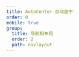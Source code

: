 ```yaml
---
title: AutoCenter 自动居中
order: 0
mobile: true
group:
  title: 导航和布局
  order: 2
  path: navlayout
---
```


<code src="../demo/AutoCenter.tsx"></code>
<API src="../src/AutoCenter.tsx"></API>
